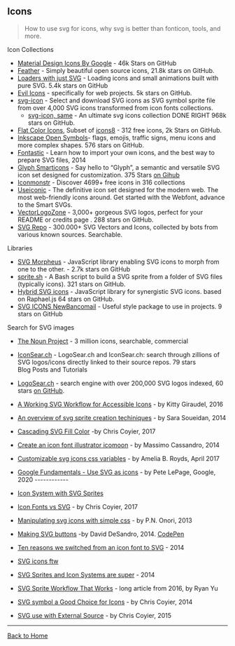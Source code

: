 ## Icons
> How to use svg for icons, why svg is better than fonticon, tools, and more.

Icon Collections

* [Material Design Icons By Google](https://github.com/google/material-design-icons) - 46k Stars on GitHub
* [Feather](https://feathericons.com) - Simply beautiful open source icons, 21.8k stars on GitHub.
* [Loaders with just SVG](http://samherbert.net/svg-loaders/) - Loading icons and small animations built with pure SVG. 5.4k stars on GitHub
* [Evil Icons](http://evil-icons.io/) -  specifically for web projects. 5k stars on GitHub.
* [svg-icon](http://leungwensen.github.io/svg-icon/) - Select and download SVG icons as SVG symbol sprite file from over 4,000 SVG icons transformed from icon fonts collections.
  * [svg-icon, same](https://github.com/leungwensen/svg-icon) - An ultimate svg icons collection DONE RIGHT 968k stars on GitHub.
* [Flat Color Icons](https://github.com/icons8/flat-color-icons), Subset of [icons8](https://icons8.com/icons/color) -  312 free icons, 2k Stars on GitHub.
* [Inkscape Open Symbols](https://github.com/PanderMusubi/inkscape-open-symbols)- flags, emojis, traffic signs, menu icons and more complex shapes. 576 stars on GitHub.
* [Fontastic](https://fontastic.me/faq) - Learn how to import your own icons, and the best way to prepare SVG files, 2014
* [Glyph Smarticons](https://glyph.smarticons.co/) - Say hello to “Glyph”, a semantic and versatile SVG icon set designed for customization. 375 Stars [on Gihub](https://github.com/frexy/glyph-iconset)
* [Iconmonstr](http://iconmonstr.com/) - Discover 4699+ free icons in 316 collections
* [Useiconic](https://useiconic.com/guides/)  - The definitive icon set designed for the modern web. The most web-friendly icons around. Get started with the Webfont, advance to the Smart SVGs.
* [VectorLogoZone](https://www.vectorlogo.zone/) - 3,000+ gorgeous SVG logos, perfect for your README or credits page . 288 stars on GitHub.
* [SVG Repo](https://www.svgrepo.com/) - 300.000+ SVG Vectors and Icons, collected by bots from various known sources. Searchable.

Libraries

* [SVG Morpheus](http://alexk111.github.io/SVG-Morpheus/) - JavaScript library enabling SVG icons to morph from one to the other. - 2.7k stars on GitHub
* [sprite.sh](https://github.com/edenspiekermann/sprite.sh) - A Bash script to build a SVG sprite from a folder of SVG files (typically icons). 321 stars on GitHub.
* [Hybrid SVG icons](http://hybicon.softwaretailoring.net/) -   JavaScript library for synergistic SVG icons. based on Raphael.js 64 stars on GitHub.
* [SVG ICONS NewBancomail](http://elrumordelaluz.github.io/newbancomail/svg.html) - Useful style package to use in projects. 9 stars on GitHub

Search for SVG images

* [The Noun Project](https://thenounproject.com/search/icons/?iconspage=1&q=panda) - 3 million icons, searchable, commercial
* [IconSear.ch](https://iconsear.ch/search.html) - LogoSear.ch and IconSear.ch: search through zillions of SVG logos/icons directly linked to their source repos. 79 stars  
Blog Posts and Tutorials
* [LogoSear.ch](https://logosear.ch/search.html) - search engine with over 200,000 SVG logos indexed, 60 stars [on GitHub](https://github.com/VectorLogoZone/logosearch).



* [A Working SVG Workflow for Accessible Icons](http://www.sitepoint.com/a-working-svg-workflow-for-accessible-icons/) - by Kitty Giraudel, 2016
* [An overview of svg sprite creation techiniques](http://24ways.org/2014/an-overview-of-svg-sprite-creation-techniques/) - by Sara Soueidan, 2014
* [Cascading SVG Fill Color](https://css-tricks.com/cascading-svg-fill-color/) -by Chris Coyier, 2017
* [Create an icon font illustrator icomoon](http://www.sitepoint.com/create-an-icon-font-illustrator-icomoon/) - by Massimo Cassandro, 2014
* [Customizable svg icons css variables](https://codepen.io/AmeliaBR/post/customizable-svg-icons-css-variables) - by Amelia B. Royds, April 2017
* [Google Fundamentals - Use SVG as icons](https://web.dev/responsive-images/) - by Pete LePage, Google, 2020 ------------
* [Icon System with SVG Sprites](https://css-tricks.com/svg-sprites-use-better-icon-fonts/)
* [Icon Fonts vs SVG](https://css-tricks.com/icon-fonts-vs-svg/) - by Chris Coyier, 2017
* [Manipulating svg icons with simple css](https://webdesign.tutsplus.com/articles/manipulating-svg-icons-with-simple-css--webdesign-15694) - by P.N. Onori, 2013
* [Making SVG buttons](http://metafizzy.co/blog/making-svg-buttons/) -by David DeSandro, 2014. [CodePen](https://codepen.io/desandro/pen/azZayr/)
* [Ten reasons we switched from an icon font to SVG](http://ianfeather.co.uk/ten-reasons-we-switched-from-an-icon-font-to-svg/) - 2014


* [SVG icons ftw](http://tympanus.net/codrops/2013/11/27/svg-icons-ftw/)
* [SVG Sprites and Icon Systems are super](https://lincolnloop.com/blog/svg-sprites-and-icon-systems-are-super/) - 2014
* [SVG Sprite Workflow That Works](https://medium.com/@iamryanyu/svg-sprite-workflow-that-works-f5609d4d6144#.ycad46oe7) - long article from 2016, by Ryan Yu
* [SVG symbol a Good Choice for Icons](https://css-tricks.com/svg-symbol-good-choice-icons/) - by Chris Coyier, 2014
* [SVG use with External Source](https://css-tricks.com/svg-use-external-source/) - by Chris Coyier, 2015


---
[Back to Home](https://github.com/knbknb/awesome-svg)
